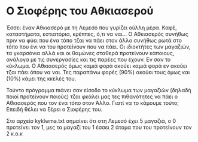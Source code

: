 # Ο Σιοφέρης του Αθκιασερού
Έσσει έναν Αθκιασερό με τη Λεμεσό που γυρίζει ούλλη μέρα. Καφέ, καταστήματα, εστιατόρια, κρέππες, ό,τι να ναι... Ο Αθκιασερός συνήθως πριν να φύει που ένα τόπο τζαι να πάει στον άλλο συνήθως ρωτά στο τόπο που ένι να του προτείνουν που να πάει.  Οι ιδιοκτήτες των μαγαζιών, τα γκαρσόνια αλλά και οι θαμώνες σταθερά προτείνουν κάποιους, ανάλογα με τις συνεργασίες και τις παρέες που έχουν. Εν σαν το κύκλωμα. Ο Αθκιασερός όμως καμιά φορά ακούει καμιά φορά εν ακούει τζαι πάει όπου να ναι. Τες παραπάνω φορές (90%) ακούει τους όμως και (10%) κάμει της κκελές του. 

Τούντο πρόγραμμα πιάνει σαν είσοδο το κύκλωμα των μαγαζιών (δηλαδή ποιοί προτείνουν ποιούς) τζαι φκάλει μας τες πιθανότητες να πάει ο Αθκιασερός που τον ένα τόπο στον Άλλο. Γιατί να το κάμουμε τούτο; Επειδή θέλει να ξέρει ο Σιοφέρης του.

Στο αρχείο kyklwma.txt σημαίνει ότι στη Λεμεσό έχει 5 μαγαζιά, ο 0 προτείνει τον 1, μες το μαγαζί του 1 έσσει 2 άτομα που του προτείνουν τον 2 κ.ο.κ
